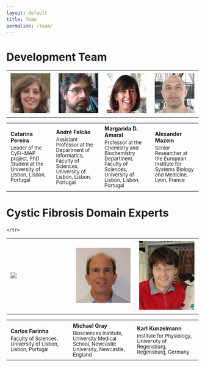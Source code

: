 ```yaml
---
layout: default
title: Team
permalink: /team/
---
```


# Development Team

<table>
    <tr>
      <td style="width: 200px;"><p style="margin:4px;"><img src="/images/team/CatarinaPereira.jpg" width="160"/></p></td>
      <td style="width: 200px;"><p style="margin:4px;"><img src="/images/team/AndreFalcao.jpg" width="160"/></p></td>
      <td style="width: 200px;"><p style="margin:4px;"><img src="/images/team/MargaridaDAmaral.jpg" width="160"/></p></td>
      <td style="width: 200px;"><p style="margin:4px;"><img src="/images/team/AlexanderMazein.jpg" width="160"/></p></td>
    </tr>
</table>
<table>
    <tr>
      <td style="width: 200px;"><p style="margin:4px;"><strong>Catarina Pereira</strong></p><p style="margin:4px; line-height:100%;"><font size="2">Leader of the CyFi-MAP project, PhD Student at the University of Lisbon, Lisbon, Portugal</font></p></td>
      <td style="width: 200px;"><p style="margin:4px;"><strong>André Falcão</strong></p><p style="margin:4px; line-height:100%;"><font size="2">Assistant Professor at the Department of Informatics, Faculty of Sciences, University of Lisbon, Lisbon, Portugal</font></p></td>
      <td style="width: 200px;"><p style="margin:4px;"><strong>Margarida D. Amaral</strong></p><p style="margin:4px; line-height:100%;"><font size="2">Professor at the Chemistry and Biochemistry Department, Faculty of Sciences, University of Lisbon, Lisbon, Portugal</font></p></td>
      <td style="width: 200px;"><p style="margin:4px;"><strong>Alexander Mazein</strong></p><p style="margin:4px; line-height:100%;"><font size="2">Senior Researcher at the European Institute for Systems Biology and Medicine, Lyon, France</font></p></td>
    </tr>
</table>

# Cystic Fibrosis Domain Experts

<table>
    <tr>
      <td style="width: 200px;"><p style="margin:4px;"><img src="/images/team/CMFarinha_2.pn" width="160"/></p></td>
      <td style="width: 200px;"><p style="margin:4px;"><img src="/images/team/mike-gray-30441451.jpg" width="160"/></p></td>
      <td style="width: 200px;"><p style="margin:4px;"><img src="/images/team/karl.jpg" width="160"/></p></td>
        
    </tr>
</table>
<table>
    <tr>
      <td style="width: 200px;"><p style="margin:4px;"><strong>Carlos Farinha</strong></p><p style="margin:4px; line-height:100%;"><font size="2">Faculty of Sciences, University of Lisbon, Lisbon, Portugal</font></p></td>
      <td style="width: 200px;"><p style="margin:4px;"><strong>Michael Gray</strong></p><p style="margin:4px; line-height:100%;"><font size="2">Biosciences Institute, University Medical School, Newcastle University, Newcastle, England</font></p></td>
      <td style="width: 200px;"><p style="margin:4px;"><strong>Karl Kunzelmann</strong></p><p style="margin:4px; line-height:100%;"><font size="2">Institute for Physiology, University of Regensburg, Regensburg, Germany</font></p></td>
    </tr>
</table>


